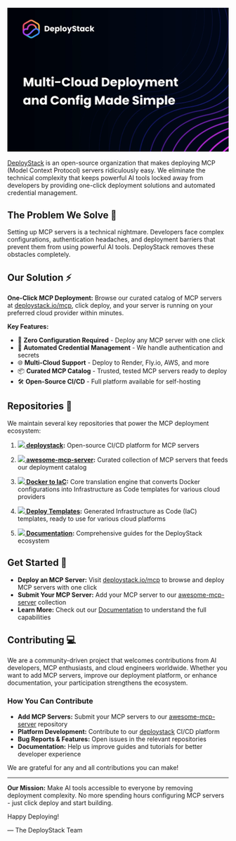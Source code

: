<p align="center">
  <img src="/profile/deploystack-github-banner.webp" alt="DeployStack Mission">
</p>

[DeployStack](https://deploystack.io) is an open-source organization that makes deploying MCP (Model Context Protocol) servers ridiculously easy. We eliminate the technical complexity that keeps powerful AI tools locked away from developers by providing one-click deployment solutions and automated credential management.

## The Problem We Solve 🎯

Setting up MCP servers is a technical nightmare. Developers face complex configurations, authentication headaches, and deployment barriers that prevent them from using powerful AI tools. DeployStack removes these obstacles completely.

## Our Solution ⚡

**One-Click MCP Deployment:** Browse our curated catalog of MCP servers at [deploystack.io/mcp](https://deploystack.io/mcp), click deploy, and your server is running on your preferred cloud provider within minutes.

**Key Features:**
- 🚀 **Zero Configuration Required** - Deploy any MCP server with one click
- 🔐 **Automated Credential Management** - We handle authentication and secrets
- 🌐 **Multi-Cloud Support** - Deploy to Render, Fly.io, AWS, and more
- 📦 **Curated MCP Catalog** - Trusted, tested MCP servers ready to deploy
- 🛠️ **Open-Source CI/CD** - Full platform available for self-hosting

## Repositories 🔧

We maintain several key repositories that power the MCP deployment ecosystem:

1. **[<img src="https://github.githubassets.com/favicons/favicon.png" width="15"> deploystack](https://github.com/deploystackio/deploystack):** Open-source CI/CD platform for MCP servers

2. **[<img src="https://github.githubassets.com/favicons/favicon.png" width="15"> awesome-mcp-server](https://github.com/deploystackio/awesome-mcp-server):** Curated collection of MCP servers that feeds our deployment catalog

3. **[<img src="https://github.githubassets.com/favicons/favicon.png" width="15"> Docker to IaC](https://github.com/deploystackio/docker-to-iac):** Core translation engine that converts Docker configurations into Infrastructure as Code templates for various cloud providers

4. **[<img src="https://github.githubassets.com/favicons/favicon.png" width="15"> Deploy Templates](https://github.com/deploystackio/deploy-templates):** Generated Infrastructure as Code (IaC) templates, ready to use for various cloud platforms

5. **[<img src="https://github.githubassets.com/favicons/favicon.png" width="15"> Documentation](https://github.com/deploystackio/documentation):** Comprehensive guides for the DeployStack ecosystem

## Get Started 🍿

- **Deploy an MCP Server:** Visit [deploystack.io/mcp](https://deploystack.io/mcp) to browse and deploy MCP servers with one click
- **Submit Your MCP Server:** Add your MCP server to our [awesome-mcp-server](https://github.com/deploystackio/awesome-mcp-server) collection
- **Learn More:** Check out our [Documentation](https://deploystack.io/docs) to understand the full capabilities

## Contributing 💻

We are a community-driven project that welcomes contributions from AI developers, MCP enthusiasts, and cloud engineers worldwide. Whether you want to add MCP servers, improve our deployment platform, or enhance documentation, your participation strengthens the ecosystem.

### How You Can Contribute

- **Add MCP Servers:** Submit your MCP servers to our [awesome-mcp-server](https://github.com/deploystackio/awesome-mcp-server) repository
- **Platform Development:** Contribute to our [deploystack](https://github.com/deploystackio/deploystack) CI/CD platform
- **Bug Reports & Features:** Open issues in the relevant repositories
- **Documentation:** Help us improve guides and tutorials for better developer experience

We are grateful for any and all contributions you can make!

---

**Our Mission:** Make AI tools accessible to everyone by removing deployment complexity. No more spending hours configuring MCP servers - just click deploy and start building.

Happy Deploying!

— The DeployStack Team
